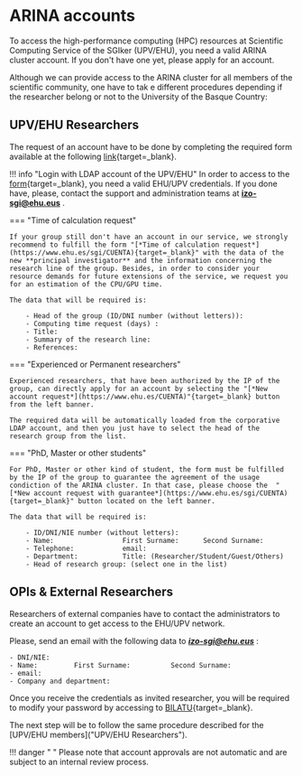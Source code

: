 # **ARINA accounts**

To access the high-performance computing (HPC) resources at Scientific Computing Service of the SGIker (UPV/EHU), you need a valid ARINA cluster account. If you don't have one yet, please apply for an account.

Although we can provide access to the ARINA cluster for all members of the scientific community, one have to tak e different procedures depending if the researcher belong or not to the University of the Basque Country:

## UPV/EHU Researchers

The request of an account have to be done by completing the required form available at the following [link](https://www.ehu.es/sgi/CUENTA){target=_blank}.


!!! info "Login with LDAP account of the UPV/EHU"
    In order to access to the [form](https://www.ehu.es/sgi/CUENTA){target=_blank}, you need a valid EHU/UPV credentials.
    If you done have, please, contact the support and administration teams at **izo-sgi@ehu.eus** .


=== "Time of calculation request" 

    If your group still don't have an account in our service, we strongly recommend to fulfill the form "[*Time of calculation request*](https://www.ehu.es/sgi/CUENTA){target=_blank}" with the data of the new **principal investigator** and the information concerning the research line of the group. Besides, in order to consider your resource demands for future extensions of the service, we request you for an estimation of the CPU/GPU time. 

    The data that will be required is: 

        - Head of the group (ID/DNI number (without letters)):
        - Computing time request (days) :
        - Title:
        - Summary of the research line:
        - References:


=== "Experienced or Permanent researchers"

    Experienced researchers, that have been authorized by the IP of the group, can directly apply for an account by selecting the "[*New account request*](https://www.ehu.es/CUENTA)"{target=_blank} button from the left banner.

    The required data will be automatically loaded from the corporative LDAP account, and then you just have to select the head of the research group from the list.

=== "PhD, Master or other students"

    For PhD, Master or other kind of student, the form must be fulfilled by the IP of the group to guarantee the agreement of the usage condiction of the ARINA cluster. In that case, please choose the  "[*New account request with guarantee*](https://www.ehu.es/sgi/CUENTA){target=_blank}" button located on the left banner. 

    The data that will be required is: 

        - ID/DNI/NIE number (without letters):
        - Name:                 First Surname:      Second Surname:
        - Telephone:            email: 
        - Department:           Title: (Researcher/Student/Guest/Others)
        - Head of research group: (select one in the list)




## OPIs & External Researchers
Researchers of external companies have to contact the administrators to create an account to get access to the EHU/UPV network. 

Please, send an email with the following data to ***izo-sgi@ehu.eus*** : 

    - DNI/NIE: 
    - Name:         First Surname:          Second Surname:
    - email: 
    - Company and department: 

Once you receive the credentials as invited researcher, you will be required to modify your password by accessing to [BILATU](https://www.ehu.eus/bilatu/login/login.php){target=_blank}. 

The next step will be to follow the same procedure described for the [UPV/EHU members]("UPV/EHU Researchers").



!!! danger " "
    Please note that account approvals are not automatic and are subject to an internal review process.
